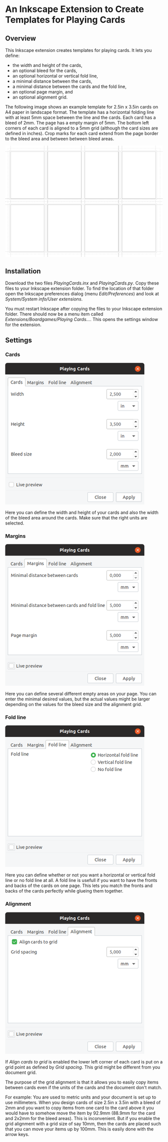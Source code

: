 # An Inkscape Extension to Create Templates for Playing Cards

## Overview

This Inkscape extension creates templates for playing cards. It lets you define:
- the width and height of the cards,
- an optional bleed for the cards,
- an optional horizontal or vertical fold line,
- a minimal distance between the cards,
- a minimal distance between the cards and the fold line,
- an optional page margin, and
- an optional alignment grid.

The following image shows an example template for 2.5in x 3.5in cards on A4
paper in landscape format. The template has a horizontal folding line with at
least 5mm space between the line and the cards. Each card has a bleed of
2mm. The page has a empty margin of 5mm. The bottom left corners of each card
is aligned to a 5mm grid (although the card sizes are defined in inches). Crop
marks for each card extend from the page border to the bleed area and between
between bleed areas.

![An image of typical output of the extension](https://github.com/DerElam/inkscape-extension-playing-cards/blob/master/images/ex_output.png)

## Installation

Download the two files *PlayingCards.inx* and *PlayingCards.py*. Copy these files to your Inkscape extension folder. To find the location of that folder open the Inkscape preferences dialog (menu *Edit/Preferences*) and look at *System/System info/User extensions*.

You must restart Inkscape after copying the files to your Inkscape extension folder. There should now be a menu item called *Extensions/Boardgames/Playing Cards...*. This opens the settings window for the extension.

## Settings

### Cards

![An image of the settings window showing the cards tab](https://github.com/DerElam/inkscape-extension-playing-cards/blob/master/images/settings_cards.png)

Here you can define the width and height of your cards and also the width of
the bleed area around the cards. Make sure that the right units are selected.

### Margins

![An image of the settings window showing the margins tab](https://github.com/DerElam/inkscape-extension-playing-cards/blob/master/images/settings_margins.png)

Here you can define several different empty areas on your page. You can enter
the minimal desired values, but the actual values might be larger depending on
the values for the bleed size and the alignment grid.

### Fold line

![An image of the settings window showing the fold lines tab](https://github.com/DerElam/inkscape-extension-playing-cards/blob/master/images/settings_foldline.png)

Here you can define whether or not you want a horizontal or vertical fold line
or no fold line at all. A fold line is usefull if you want to have the fronts
and backs of the cards on one page. This lets you match the fronts and backs
of the cards perfectly while glueing them together.

### Alignment

![An image of the settings window showing the alignment tab](https://github.com/DerElam/inkscape-extension-playing-cards/blob/master/images/settings_alignment.png)

If *Align cards to grid* is enabled the lower left corner of each card is put on a grid point as defined by *Grid spacing*. This grid might be different from you document grid.

The purpose of the grid alignment is that it allows you to easily copy items between cards even if the units of the cards and the document don't match.

For example: You are used to metric units and your document is set up to use millimeters. When you design cards of size 2.5in x 3.5in with a bleed of 2mm and you want to copy items from one card to the card above it you would have to somehow move the item by 92.9mm (88.9mm for the card and 2x2mm for the bleed areas). This is inconvenient. But if you enable the grid alignment with a grid size of say 10mm, then the cards are placed such that you can move your items up by 100mm. This is easily done with the arrow keys.
